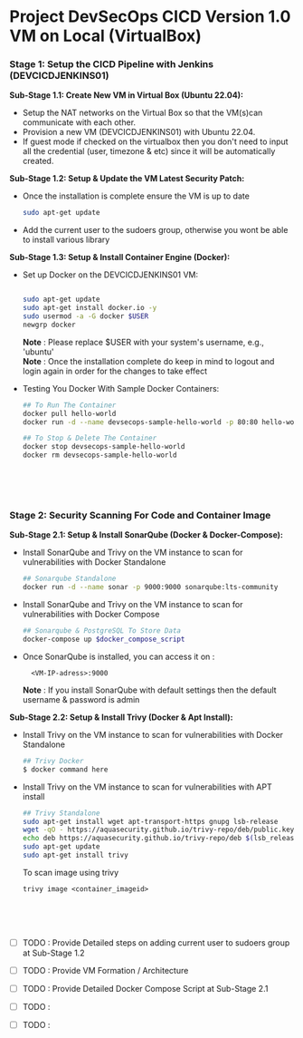 # Project DevSecOps CICD Version 1.0 VM on Local (VirtualBox)


### **Stage 1: Setup the CICD Pipeline with Jenkins (DEVCICDJENKINS01)**


**Sub-Stage 1.1: Create New VM in Virtual Box (Ubuntu 22.04):**

- Setup the NAT networks on the Virtual Box so that the VM(s)can communicate with each other.
- Provision a new VM (DEVCICDJENKINS01) with Ubuntu 22.04.
- If guest mode if checked on the virtualbox then you don't need to input all the credential (user, timezone & etc) since it will be automatically created.


**Sub-Stage 1.2: Setup & Update the VM Latest Security Patch:**

- Once the installation is complete ensure the VM is up to date
    
    ```bash
    sudo apt-get update
    ```
- Add the current user to the sudoers group, otherwise you wont be able to install various library


**Sub-Stage 1.3: Setup & Install Container Engine (Docker):**

- Set up Docker on the DEVCICDJENKINS01 VM:
    
    ```bash
    
    sudo apt-get update
    sudo apt-get install docker.io -y
    sudo usermod -a -G docker $USER
    newgrp docker
    ```
    **Note** :  Please replace $USER with your system's username, e.g., 'ubuntu'  
    **Note** : Once the installation complete do keep in mind to logout and login again in order for the changes to take effect  


- Testing You Docker With Sample Docker Containers:
    
    ```bash
    ## To Run The Container
    docker pull hello-world
    docker run -d --name devsecops-sample-hello-world -p 80:80 hello-world:latest
    
    ## To Stop & Delete The Container
    docker stop devsecops-sample-hello-world
    docker rm devsecops-sample-hello-world
    ```




<br><br><br>
### **Stage 2: Security Scanning For Code and Container Image**


**Sub-Stage 2.1: Setup & Install SonarQube (Docker & Docker-Compose):**
- Install SonarQube and Trivy on the VM instance to scan for vulnerabilities with Docker Standalone
        
    ```bash 
    ## Sonarqube Standalone
    docker run -d --name sonar -p 9000:9000 sonarqube:lts-community
    ```
  
- Install SonarQube and Trivy on the VM instance to scan for vulnerabilities with Docker Compose
        
    ```bash 
    ## Sonarqube & PostgreSQL To Store Data
    docker-compose up $docker_compose_script 
    ```
    
- Once SonarQube is installed, you can access it on : 

        <VM-IP-adress>:9000 
  **Note** : If you install SonarQube with default settings then the default username & password is admin        


**Sub-Stage 2.2: Setup & Install Trivy (Docker & Apt Install):**
- Install Trivy on the VM instance to scan for vulnerabilities with Docker Standalone
        
    ```bash 
    ## Trivy Docker
    $ docker command here
    ```
- Install Trivy on the VM instance to scan for vulnerabilities with APT install
        
    ```bash 
    ## Trivy Standalone
    sudo apt-get install wget apt-transport-https gnupg lsb-release
    wget -qO - https://aquasecurity.github.io/trivy-repo/deb/public.key | sudo apt-key add -
    echo deb https://aquasecurity.github.io/trivy-repo/deb $(lsb_release -sc) main | sudo tee -a /etc/apt/sources.list.d/trivy.list
    sudo apt-get update
    sudo apt-get install trivy    
    ```
    
  To scan image using trivy
    ```
    trivy image <container_imageid>
    ```
  

<br><br><br>
- [ ] TODO : Provide Detailed steps on adding current user to sudoers group at Sub-Stage 1.2
- [ ] TODO : Provide VM Formation / Architecture 
- [ ] TODO : Provide Detailed Docker Compose Script at Sub-Stage 2.1
- [ ] TODO :
- [ ] TODO :

